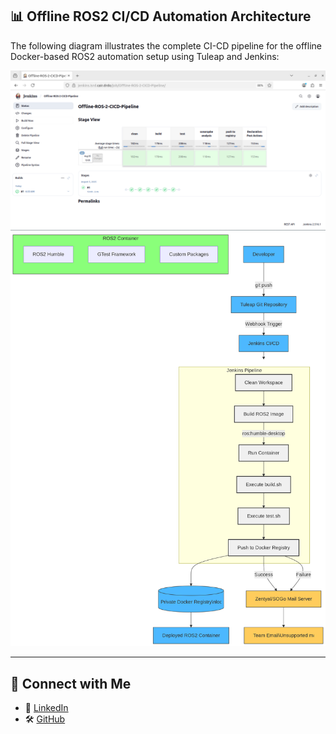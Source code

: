 ## 📊 Offline ROS2 CI/CD Automation Architecture

The following diagram illustrates the complete CI-CD pipeline for the offline Docker-based ROS2 automation setup using Tuleap and Jenkins:

![ROS2 CI/CD Workflow](./CICI-Pipeline.png)
![ROS2 CI/CD Workflow](./Jenkins-CICD-Workflow.png)


-----

## 🔗 Connect with Me

- 💼 [LinkedIn](https://linkedin.com/in/maheshbabu-devops)
- 🛠️ [GitHub](https://github.com/MaheshBabu-DevOps)
